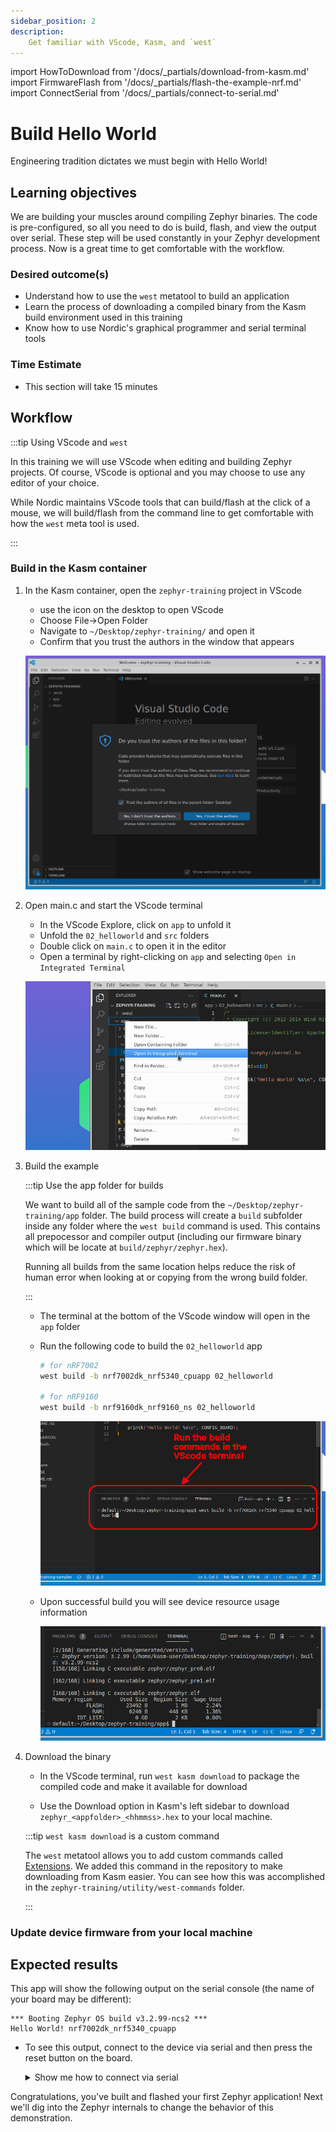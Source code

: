 ```yaml
---
sidebar_position: 2
description:
    Get familiar with VScode, Kasm, and `west`
---
```


import HowToDownload from '/docs/\_partials/download-from-kasm.md'
import FirmwareFlash from '/docs/\_partials/flash-the-example-nrf.md'
import ConnectSerial from '/docs/\_partials/connect-to-serial.md'

# Build Hello World

Engineering tradition dictates we must begin with Hello World!

## Learning objectives

We are building your muscles around compiling Zephyr binaries. The code is
pre-configured, so all you need to do is build, flash, and view the output over
serial. These step will be used constantly in your Zephyr development process.
Now is a great time to get comfortable with the workflow.

### Desired outcome(s)

* Understand how to use the `west` metatool to build an application
* Learn the process of downloading a compiled binary from the Kasm build
  environment used in this training
* Know how to use Nordic's graphical programmer and serial terminal tools

### Time Estimate

* This section will take 15 minutes

## Workflow

:::tip Using VScode and `west`

In this training we will use VScode when editing and building Zephyr projects.
Of course, VScode is optional and you may choose to use any editor of your
choice.

While Nordic maintains VScode tools that can build/flash at the click of a
mouse, we will build/flash from the command line to get comfortable with how the
`west` meta tool is used.

:::

### Build in the Kasm container

1. In the Kasm container, open the `zephyr-training` project in VScode

    * use the icon on the desktop to open VScode
    * Choose File&rarr;Open Folder
    * Navigate to `~/Desktop/zephyr-training/` and open it
    * Confirm that you trust the authors in the window that appears

    ![Open the zephyr-training folder in VScode](./assets/kasm-vscode-open-folder-trust.jpg)

2. Open main.c and start the VScode terminal

    * In the VScode Explore, click on `app` to unfold it
    * Unfold the `02_helloworld` and `src` folders
    * Double click on `main.c` to open it in the editor
    * Open a terminal by right-clicking on `app` and selecting `Open in
      Integrated Terminal`

    ![Opening VScode terminal in the app folder](./assets/kasm-vscode-open-terminal.jpg)

3. Build the example

    :::tip Use the app folder for builds

    We want to build all of the sample code from the
    `~/Desktop/zephyr-training/app` folder. The build process will create a
    `build` subfolder inside any folder where the `west build` command is used.
    This contains all prepocessor and compiler output (including our firmware
    binary which will be locate at `build/zephyr/zephyr.hex`).

    Running all builds from the same location helps reduce the risk of human
    error when looking at or copying from the wrong build folder.

    :::

    * The terminal at the bottom of the VScode window will open in the `app`
      folder
    * Run the following code to build the `02_helloworld` app

        ```bash
        # for nRF7002
        west build -b nrf7002dk_nrf5340_cpuapp 02_helloworld

        # for nRF9160
        west build -b nrf9160dk_nrf9160_ns 02_helloworld
        ```

       ![Build command for Hello World](./assets/kasm-vscode-prebuild-hello-world.jpg)

    * Upon successful build you will see device resource usage information

       ![Build Hello World](./assets/kasm-vscode-build-hello-world.jpg)

4. Download the binary

    * In the VScode terminal, run `west kasm download` to package the compiled
      code and make it available for download

    * Use the Download option in Kasm's left sidebar to download
      `zephyr_<appfolder>_<hhmmss>.hex` to your local machine.

    <HowToDownload/>

    :::tip `west kasm download` is a custom command

    The `west` metatool allows you to add custom commands called
    [Extensions](https://docs.zephyrproject.org/latest/develop/west/extensions.html).
    We added this command in the repository to make downloading from Kasm
    easier. You can see how this was accomplished in the
    `zephyr-training/utility/west-commands` folder.

    :::

### Update device firmware from your local machine

<FirmwareFlash/>

## Expected results

This app will show the following output on the serial console (the name of your
board may be different):

```
*** Booting Zephyr OS build v3.2.99-ncs2 ***
Hello World! nrf7002dk_nrf5340_cpuapp
```

* To see this output, connect to the device via serial and then press the reset
button on the board.

  <details><summary>Show me how to connect via serial</summary>
  <ConnectSerial/>
  </details>

Congratulations, you've built and flashed your first Zephyr application! Next
we'll dig into the Zephyr internals to change the behavior of this
demonstration.
